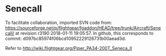 # SenecaII

To facilitate collaboration, imported SVN code from: https://sourceforge.net/p/flightgear/fgaddon/HEAD/tree/trunk/Aircraft/SenecaII/ at revision r3190 2018-01-11 19:05:57.  In github, this corresponds to commit: d097bc85974f06bcd10952229126731b00aead3d.

Refer to http://wiki.flightgear.org/Piper_PA34-200T_Seneca_II

